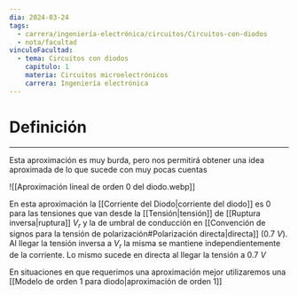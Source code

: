 ```yaml
---
dia: 2024-03-24
tags:
  - carrera/ingeniería-electrónica/circuitos/Circuitos-con-diodos
  - nota/facultad
vinculoFacultad:
  - tema: Circuitos con diodos
    capitulo: 1
    materia: Circuitos microelectrónicos
    carrera: Ingeniería electrónica
---
```

# Definición
---
Esta aproximación es muy burda, pero nos permitirá obtener una idea aproximada de lo que sucede con muy pocas cuentas

![[Aproximación lineal de orden 0 del diodo.webp]]

En esta aproximación la [[Corriente del Diodo|corriente del diodo]] es 0 para las tensiones que van desde la [[Tensión|tensión]] de [[Ruptura inversa|ruptura]] $V_r$ y la de umbral de conducción en [[Convención de signos para la tensión de polarización#Polarización directa|directa]] ($0.7 ~V$). Al llegar la tensión inversa a $V_r$ la misma se mantiene independientemente de la corriente. Lo mismo sucede en directa al llegar la tensión a $0.7~V$

En situaciones en que requerimos una aproximación mejor utilizaremos una [[Modelo de orden 1 para diodo|aproximación de orden 1]]